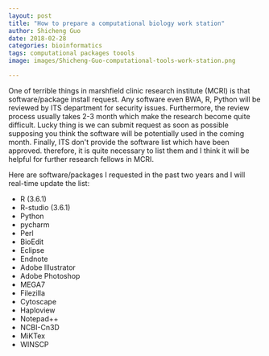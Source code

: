 ```yaml
---
layout: post
title: "How to prepare a computational biology work station"
author: Shicheng Guo
date: 2018-02-28
categories: bioinformatics
tags: computational packages toools
image: images/Shicheng-Guo-computational-tools-work-station.png	

---
```


One of terrible things in marshfield clinic research institute (MCRI) is that software/package install request. Any software even BWA, R, Python will be reviewed by ITS department for security issues. Furthermore, the review process usually takes 2-3 month which make the research become quite difficult. Lucky thing is we can submit request as soon as possible supposing you think the software will be potentially used in the coming month. Finally, ITS don't provide the software list which have been approved. therefore, it is quite necessary to list them and I think it will be helpful for further research fellows in MCRI. 

Here are software/packages I requested in the past two years and I will real-time update the list: 

* R (3.6.1)
* R-studio (3.6.1)
* Python
* pycharm
* Perl
* BioEdit
* Eclipse
* Endnote
* Adobe Illustrator
* Adobe Photoshop
* MEGA7
* Filezilla
* Cytoscape
* Haploview
* Notepad++
* NCBI-Cn3D
* MiKTex
* WINSCP



